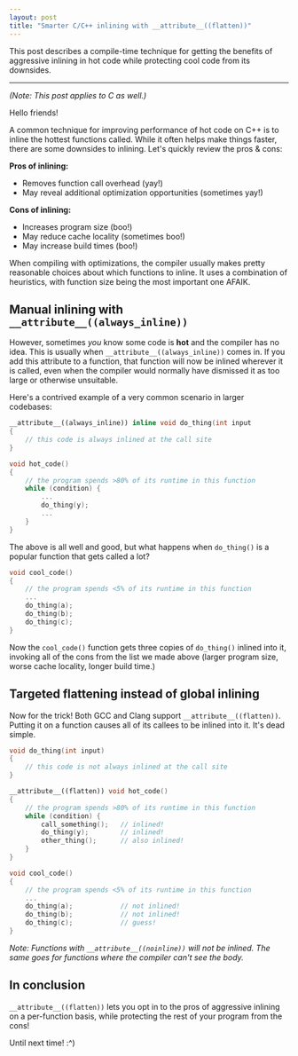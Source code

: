 ```yaml
---
layout: post
title: "Smarter C/C++ inlining with __attribute__((flatten))"
---
```


This post describes a compile-time technique for getting the benefits of aggressive inlining in hot code while protecting cool code from its downsides.

---

*(Note: This post applies to C as well.)*

Hello friends!

A common technique for improving performance of hot code on C++ is to inline the hottest functions called. While it often helps make things faster, there are some downsides to inlining. Let's quickly review the pros & cons:

**Pros of inlining:**

* Removes function call overhead (yay!)
* May reveal additional optimization opportunities (sometimes yay!)

**Cons of inlining:**

* Increases program size (boo!)
* May reduce cache locality (sometimes boo!)
* May increase build times (boo!)

When compiling with optimizations, the compiler usually makes pretty reasonable choices about which functions to inline. It uses a combination of heuristics, with function size being the most important one AFAIK.

## Manual inlining with `__attribute__((always_inline))`

However, sometimes *you* know some code is **hot** and the compiler has no idea. This is usually when `__attribute__((always_inline))` comes in. If you add this attribute to a function, that function will now be inlined wherever it is called, even when the compiler would normally have dismissed it as too large or otherwise unsuitable.

Here's a contrived example of a very common scenario in larger codebases:

```cpp
__attribute__((always_inline)) inline void do_thing(int input
{
    // this code is always inlined at the call site
}

void hot_code()
{
    // the program spends >80% of its runtime in this function
    while (condition) {
        ...
        do_thing(y);
        ...
    }
}
```

The above is all well and good, but what happens when `do_thing()` is a popular function that gets called a lot?

```cpp
void cool_code()
{
    // the program spends <5% of its runtime in this function
    ...
    do_thing(a);
    do_thing(b);
    do_thing(c);
}
```

Now the `cool_code()` function gets three copies of `do_thing()` inlined into it, invoking all of the cons from the list we made above (larger program size, worse cache locality, longer build time.)

## Targeted flattening instead of global inlining

Now for the trick! Both GCC and Clang support `__attribute__((flatten))`. Putting it on a function causes all of its callees to be inlined into it. It's dead simple.

```cpp
void do_thing(int input)
{
    // this code is not always inlined at the call site
}

__attribute__((flatten)) void hot_code()
{
    // the program spends >80% of its runtime in this function
    while (condition) {
        call_something();   // inlined!
        do_thing(y);        // inlined!
        other_thing();      // also inlined!
    }
}

void cool_code()
{
    // the program spends <5% of its runtime in this function
    ...
    do_thing(a);            // not inlined!
    do_thing(b);            // not inlined!
    do_thing(c);            // guess!
}
```

*Note: Functions with `__attribute__((noinline))` will not be inlined. The same goes for functions where the compiler can't see the body.*

## In conclusion

`__attribute__((flatten))` lets you opt in to the pros of aggressive inlining on a per-function basis, while protecting the rest of your program from the cons!

Until next time! :^)
